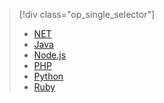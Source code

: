 > [!div class="op_single_selector"]
> * [NET](../articles/service-bus/service-bus-dotnet-get-started-with-queues.md)
> * [Java](../articles/service-bus/service-bus-java-how-to-use-queues.md)
> * [Node.js](../articles/service-bus/service-bus-nodejs-how-to-use-queues.md)
> * [PHP](../articles/service-bus/service-bus-php-how-to-use-queues.md)
> * [Python](../articles/service-bus/service-bus-python-how-to-use-queues.md)
> * [Ruby](../articles/service-bus/service-bus-ruby-how-to-use-queues.md)
> 
> 

<!---HONumber=AcomDC_0921_2016-->